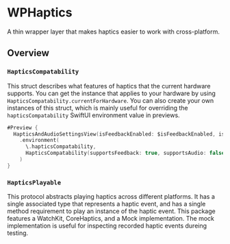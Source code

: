 #  WPHaptics

A thin wrapper layer that makes haptics easier to work with cross-platform.

## Overview

### `HapticsCompatability`

This struct describes what features of haptics that the current hardware supports. You can get the instance that applies to your hardware by using `HapticsCompatability.currentForHardware`. You can also create your own instances of this struct, which is mainly useful for overriding the `hapticsCompatability` SwiftUI environment value in previews.

```swift
#Preview {
  HapticsAndAudioSettingsView(isFeedbackEnabled: $isFeedbackEnabled, isAudioEnabled: $isAudioEnabled)
    .environment(
      \.hapticsCompatability, 
      HapticsCompatability(supportsFeedback: true, supportsAudio: false)
    )
}
``` 

### `HapticsPlayable`

This protocol abstracts playing haptics across different platforms. It has a single associated type that represents a haptic event, and has a single method requirement to play an instance of the haptic event. This package features a WatchKit, CoreHaptics, and a Mock implementation. The mock implementation is useful for inspecting recorded haptic events dureing testing.
